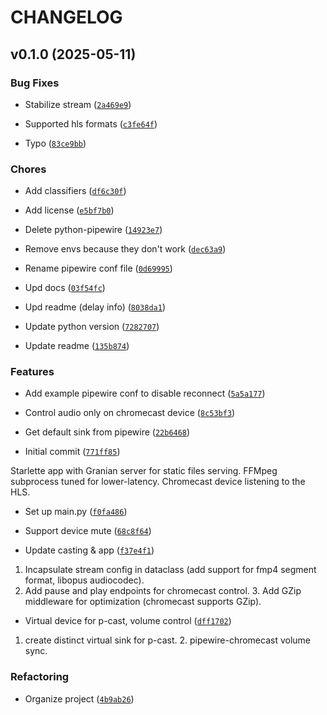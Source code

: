 # CHANGELOG


## v0.1.0 (2025-05-11)

### Bug Fixes

- Stabilize stream
  ([`2a469e9`](https://github.com/GenessyX/p-cast/commit/2a469e9578ad04f8d4e0fe8e1aad84640b911900))

- Supported hls formats
  ([`c3fe64f`](https://github.com/GenessyX/p-cast/commit/c3fe64f8b5d8d313d309e9d5921f8c2e31499a38))

- Typo
  ([`83ce9bb`](https://github.com/GenessyX/p-cast/commit/83ce9bb4e1301229833e8cd3773067ad0683a92c))

### Chores

- Add classifiers
  ([`df6c30f`](https://github.com/GenessyX/p-cast/commit/df6c30fd4a9719a82a242b0dd788c0b47608a260))

- Add license
  ([`e5bf7b0`](https://github.com/GenessyX/p-cast/commit/e5bf7b0eaf473e0fd54a1fc6bdd5892d3b732277))

- Delete python-pipewire
  ([`14923e7`](https://github.com/GenessyX/p-cast/commit/14923e7d12e37c55906e31d0b8391973b593dfe0))

- Remove envs because they don't work
  ([`dec63a9`](https://github.com/GenessyX/p-cast/commit/dec63a98ce4061b6a6c095876243cc6072f4a6e3))

- Rename pipewire conf file
  ([`0d69995`](https://github.com/GenessyX/p-cast/commit/0d69995b0952642f284377262a1afd986e937aaa))

- Upd docs
  ([`03f54fc`](https://github.com/GenessyX/p-cast/commit/03f54fc7a6447f8f793326a9160d17febd51324c))

- Upd readme (delay info)
  ([`8038da1`](https://github.com/GenessyX/p-cast/commit/8038da15c2eab5befae01a40a9e65987796ce8c7))

- Update python version
  ([`7282707`](https://github.com/GenessyX/p-cast/commit/728270750b9a2f95e7bc245236b714e5898e5d24))

- Update readme
  ([`135b874`](https://github.com/GenessyX/p-cast/commit/135b87412546f489dcc622ab8b8c299a78fa5a8f))

### Features

- Add example pipewire conf to disable reconnect
  ([`5a5a177`](https://github.com/GenessyX/p-cast/commit/5a5a17757eafb25a0b35b30d5e4c61035ef07f05))

- Control audio only on chromecast device
  ([`8c53bf3`](https://github.com/GenessyX/p-cast/commit/8c53bf37175efb33d56ab503f4948c934edd8fa2))

- Get default sink from pipewire
  ([`22b6468`](https://github.com/GenessyX/p-cast/commit/22b6468a15e364f283a17972ac99c29df352c7f1))

- Initial commit
  ([`771ff85`](https://github.com/GenessyX/p-cast/commit/771ff8595a8a203157c05a7db556a4a97d0d3a25))

Starlette app with Granian server for static files serving. FFMpeg subprocess tuned for
  lower-latency. Chromecast device listening to the HLS.

- Set up main.py
  ([`f0fa486`](https://github.com/GenessyX/p-cast/commit/f0fa486966fe13c19cb2451b1abca2f61db5a656))

- Support device mute
  ([`68c8f64`](https://github.com/GenessyX/p-cast/commit/68c8f6407c0b0dad57bd7853ce2254489828d5fd))

- Update casting & app
  ([`f37e4f1`](https://github.com/GenessyX/p-cast/commit/f37e4f19bac8c75cd90238e04520b44a8ed97b53))

1. Incapsulate stream config in dataclass (add support for fmp4 segment format, libopus audiocodec).
  2. Add pause and play endpoints for chromecast control. 3. Add GZip middleware for optimization
  (chromecast supports GZip).

- Virtual device for p-cast, volume control
  ([`dff1702`](https://github.com/GenessyX/p-cast/commit/dff1702852195bfc864e3bfccc5e3616234cd17d))

1. create distinct virtual sink for p-cast. 2. pipewire-chromecast volume sync.

### Refactoring

- Organize project
  ([`4b9ab26`](https://github.com/GenessyX/p-cast/commit/4b9ab26ac6e2889fc743160f39ea7d749cd68eb9))
